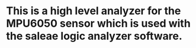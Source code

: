 
# This is a high level analyzer for the MPU6050 sensor which is used with the saleae logic analyzer software. 



  